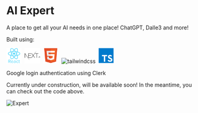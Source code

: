 <h1> AI Expert </h1>

<p>A place to get all your AI needs in one place! ChatGPT, Dalle3 and more! </p> 

<p> Built using: </p>
<div>
  <img src="https://github.com/devicons/devicon/blob/master/icons/react/react-original-wordmark.svg" title="React" alt="React" width="40" height="40"/>&nbsp;
  <img src="https://github.com/devicons/devicon/blob/master/icons/nextjs/nextjs-original-wordmark.svg" title="Nextjs" alt="Nextjs" width="40" height="40"/>&nbsp;
  <img src="https://github.com/devicons/devicon/blob/master/icons/html5/html5-original.svg" title="HTML5" alt="HTML" width="40" height="40"/>&nbsp;
  <img src="https://cdn.jsdelivr.net/gh/devicons/devicon/icons/tailwindcss/tailwindcss-plain.svg" title="tailwindcss" alt="tailwindcss" width="40" height="40"/>&nbsp;
  <img src="https://github.com/devicons/devicon/blob/master/icons/typescript/typescript-original.svg" title="TypeScript" alt="TypeScript" width="40" height="40"/>&nbsp;
</div>

<p>Google login authentication using Clerk</p>
  
<p>Currently under construction, will be available soon! In the meantime, you can check out the code above.</p>

<img width="1920" alt="Expert" src="https://github.com/Calum09/AI-Expert/assets/111386433/acbd6863-7710-4e4d-a7f0-9d2f45854842">

 
